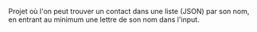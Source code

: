 Projet où l'on peut trouver un contact dans une liste (JSON) par son nom, en entrant au minimum une lettre de son nom dans l'input.